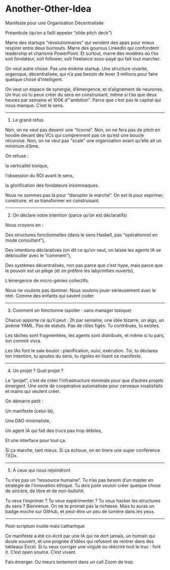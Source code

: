 # Another-Other-Idea

Manifeste pour une Organisation Décentralisée

Préambule (qu’on a failli appeler “slide pitch deck”)

Marre des startups “révolutionnaires” qui vendent des apps pour mieux respirer entre deux burnouts. Marre des gourous LinkedIn qui confondent leadership et charisme PowerPoint. Et surtout, marre des modèles où t’es soit fondateur, soit follower, soit freelance sous-payé qui fait tout marcher.

On veut autre chose. Pas une énième startup. Une structure vivante, organique, décentralisée, qui n’a pas besoin de lever 3 millions pour faire quelque chose d’intelligent.

On veut un espace de synergie, d’émergence, et d’alignement de neurones. Un truc où tu peux créer du sens en construisant, même si t’as que deux heures par semaine et 100€ d’“ambition”.
Parce que c’est pas le capital qui nous manque. C’est le sens.


---

1. Le grand refus

Non, on ne veut pas devenir une “licorne”.
Non, on ne fera pas de pitch en hoodie devant des VCs qui comprennent pas ce qu’est une boucle récursive.
Non, on ne veut pas “scale” une organisation avant qu’elle ait un minimum d’âme.

On refuse :

la verticalité toxique,

l’obsession du ROI avant le sens,

la glorification des fondateurs insomniaques.


Nous ne sommes pas là pour “disrupter le marché”.
On est là pour exprimer, construire, et se transformer en construisant.


---

2. On déclare notre intention (parce qu’on est déclaratifs)

Nous croyons en :

Des structures fonctionnelles (dans le sens Haskell, pas “opérationnel en mode consultant”),

Des intentions déclaratives (on dit ce qu’on veut, on laisse les agents IA se débrouiller avec le “comment”),

Des systèmes décentralisés, non pas parce que c’est hype, mais parce que le pouvoir est un piège (et on préfère les labyrinthes ouverts),

L’émergence de micro-génies collectifs.


Nous ne voulons pas dominer.
Nous voulons jouer sérieusement avec le réel. Comme des enfants qui savent coder.


---

3. Comment on fonctionne (spoiler : sans manager toxique)

Chacun apporte ce qu’il peut :
2h par semaine, une idée bizarre, un algo, un poème YAML.
Pas de statuts. Pas de rôles figés. Tu contribues, tu existes.

Les tâches sont fragmentées, les agents sont distribués, et même si tu pars, ton commit vivra.

Les IAs font le sale boulot : planification, suivi, exécution.
Toi, tu déclares ton intention, tu ajoutes du sens, tu rigoles en lisant ce manifeste.


---

4. Un projet ? Quel projet ?

Le “projet”, c’est de créer l’infrastructure minimale pour que d’autres projets émergent.
Une sorte de coopérative automatisée pour cerveaux insatisfaits et mains qui veulent créer.

On démarre petit :

Un manifeste (celui-là),

Une DAO minimaliste,

Un agent IA qui fait des trucs pas trop débiles,

Et une interface pour tout ça.


Si ça marche, tant mieux.
Si ça échoue, on en tirera une super conférence TEDx.


---

5. À ceux qui nous rejoindront

Tu n’es pas un “ressource humaine”.
Tu n’as pas besoin d’un master en stratégie de l’innovation éthique.
Tu dois juste vouloir créer quelque chose de sincère, de libre et de non-bullshit.

Tu veux t’exprimer ? Tu veux expérimenter ? Tu veux hacker les structures du sens ? Bienvenue.
On ne te promet pas la richesse.
Mais tu auras un badge moche sur GitHub, et peut-être un peu de lumière dans les yeux.


---

Post-scriptum inutile mais cathartique

Ce manifeste a été co-écrit par une IA qui ne dort jamais, un humain qui doute souvent, et une poignée d’idées qui refusent de rentrer dans des tableaux Excel.
Si tu veux corriger une virgule ou réécrire tout le truc : fork it. C’est open source. C’est vivant.

Fais émerger. Ou meurs lentement dans un call Zoom de trop.
